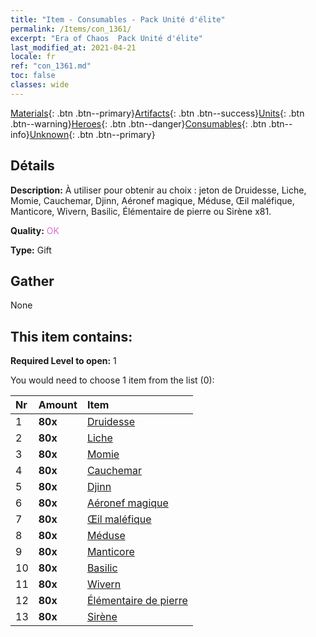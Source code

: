 ```yaml
---
title: "Item - Consumables - Pack Unité d'élite"
permalink: /Items/con_1361/
excerpt: "Era of Chaos  Pack Unité d'élite"
last_modified_at: 2021-04-21
locale: fr
ref: "con_1361.md"
toc: false
classes: wide
---
```

 [Materials](/fr/Items/){: .btn .btn--primary}[Artifacts](/fr/Items/Artifacts/){: .btn .btn--success}[Units](/fr/Items/Units/){: .btn .btn--warning}[Heroes](/fr/Items/Heroes/){: .btn .btn--danger}[Consumables](/fr/Items/Consumables/){: .btn .btn--info}[Unknown](/fr/Items/Unknown/){: .btn .btn--primary}

## Détails
 **Description:** À utiliser pour obtenir au choix : jeton de Druidesse, Liche, Momie, Cauchemar, Djinn, Aéronef magique, Méduse, Œil maléfique, Manticore, Wivern, Basilic, Élémentaire de pierre ou Sirène x81.

 **Quality:** <span style="color: #DA70D6">OK</span>

 **Type:** Gift

## Gather

  None

## This item contains:

 **Required Level to open:** 1

 You would need to choose 1 item from the list (0):

  | Nr | Amount |     Item    |
  |:---|:-------|:------------|
  | 1 |  **80x** | [Druidesse](/fr/Items/unt_206/) |  | 
  | 2 |  **80x** | [Liche](/fr/Items/unt_212/) |  | 
  | 3 |  **80x** | [Momie](/fr/Items/unt_215/) |  | 
  | 4 |  **80x** | [Cauchemar](/fr/Items/unt_233/) |  | 
  | 5 |  **80x** | [Djinn](/fr/Items/unt_239/) |  | 
  | 6 |  **80x** | [Aéronef magique](/fr/Items/unt_242/) |  | 
  | 7 |  **80x** | [Œil maléfique](/fr/Items/unt_246/) |  | 
  | 8 |  **80x** | [Méduse](/fr/Items/unt_247/) |  | 
  | 9 |  **80x** | [Manticore](/fr/Items/unt_249/) |  | 
  | 10 |  **80x** | [Basilic](/fr/Items/unt_256/) |  | 
  | 11 |  **80x** | [Wivern](/fr/Items/unt_258/) |  | 
  | 12 |  **80x** | [Élémentaire de pierre](/fr/Items/unt_266/) |  | 
  | 13 |  **80x** | [Sirène](/fr/Items/unt_277/) |  | 
